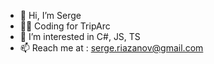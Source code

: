 - 👋 Hi, I’m Serge
- 👨‍💻 Coding for TripArc
- 👀 I’m interested in C#, JS, TS
- 📫 Reach me at : serge.riazanov@gmail.com

<!---
samjwhite/samjwhite is a ✨ special ✨ repository because its `README.md` (this file) appears on your GitHub profile.
You can click the Preview link to take a look at your changes.
--->
